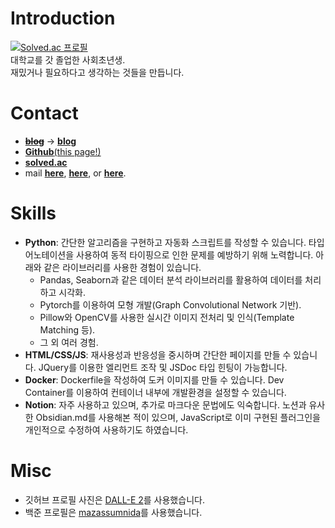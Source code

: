 # Introduction
[![Solved.ac 프로필](http://mazassumnida.wtf/api/v2/generate_badge?boj=su5468)](https://solved.ac/su5468)  
대학교를 갓 졸업한 사회초년생.  
재밌거나 필요하다고 생각하는 것들을 만듭니다.  

# Contact
- ~~**[blog](https://su5468.github.io)**~~ -> **[blog](https://velog.io/@su5468)**
- [**Github**(this page!)](https://github.com/su5468)
- **[solved.ac](https://solved.ac/profile/su5468)**
- mail **[here](mailto://su5468@korea.ac.kr)**, **[here](mailto://today5468@gmail.com)**, or **[here](mailto://su5468@naver.com)**.

# Skills
- **Python**: 간단한 알고리즘을 구현하고 자동화 스크립트를 작성할 수 있습니다. 타입 어노테이션을 사용하여 동적 타이핑으로 인한 문제를 예방하기 위해 노력합니다. 아래와 같은 라이브러리를 사용한 경험이 있습니다.
  - Pandas, Seaborn과 같은 데이터 분석 라이브러리를 활용하여 데이터를 처리하고 시각화.
  - Pytorch를 이용하여 모형 개발(Graph Convolutional Network 기반).
  - Pillow와 OpenCV를 사용한 실시간 이미지 전처리 및 인식(Template Matching 등).
  - 그 외 여러 경험.
- **HTML/CSS/JS**: 재사용성과 반응성을 중시하며 간단한 페이지를 만들 수 있습니다. JQuery를 이용한 엘리먼트 조작 및 JSDoc 타입 힌팅이 가능합니다.
- **Docker**: Dockerfile을 작성하여 도커 이미지를 만들 수 있습니다. Dev Container를 이용하여 컨테이너 내부에 개발환경을 설정할 수 있습니다.
- **Notion**: 자주 사용하고 있으며, 추가로 마크다운 문법에도 익숙합니다. 노션과 유사한 Obsidian.md를 사용해본 적이 있으며, JavaScript로 이미 구현된 플러그인을 개인적으로 수정하여 사용하기도 하였습니다.

# Misc
- 깃허브 프로필 사진은 [DALL-E 2](https://openai.com/dall-e-2)를 사용했습니다.
- 백준 프로필은 [mazassumnida](https://github.com/mazassumnida/mazassumnida)를 사용했습니다.
